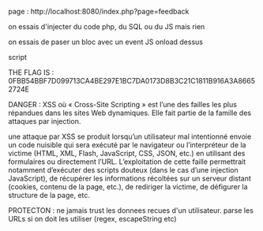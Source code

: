 page : http://localhost:8080/index.php?page=feedback

on essais d'injecter du code php, du SQL ou du JS mais rien

on essais de paser un bloc avec un event JS onload dessus
<div onload=alert('test')>script</div>

THE FLAG IS : 0FBB54BBF7D099713CA4BE297E1BC7DA0173D8B3C21C1811B916A3A86652724E


DANGER :
XSS où « Cross-Site Scripting » est l’une des failles les plus répandues dans les sites Web dynamiques. Elle fait partie de la famille des attaques par injection.

une attaque par XSS se produit lorsqu’un utilisateur mal intentionné envoie un code nuisible qui sera exécuté par le navigateur ou l’interpréteur de la victime (HTML, XML, Flash, JavaScript, CSS, JSON, etc.) en utilisant des formulaires ou directement l’URL. L’exploitation de cette faille permettrait notamment d’exécuter des scripts douteux (dans le cas d’une injection JavaScript), de récupérer les informations récoltées sur un serveur distant (cookies, contenu de la page, etc.), de rediriger la victime, de défigurer la structure de la page, etc.

PROTECTON :
ne jamais trust les donnees recues d'un utilisateur. parse les URLs si on doit les utiliser (regex, escapeString etc)
